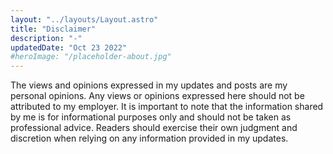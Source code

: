 ```yaml
---
layout: "../layouts/Layout.astro"
title: "Disclaimer"
description: "-"
updatedDate: "Oct 23 2022"
#heroImage: "/placeholder-about.jpg"
---
```


The views and opinions expressed in my updates and posts are my personal opinions. Any views or opinions expressed here should not be attributed to my employer. It is important to note that the information shared by me is for informational purposes only and should not be taken as professional advice. Readers should exercise their own judgment and discretion when relying on any information provided in my updates.